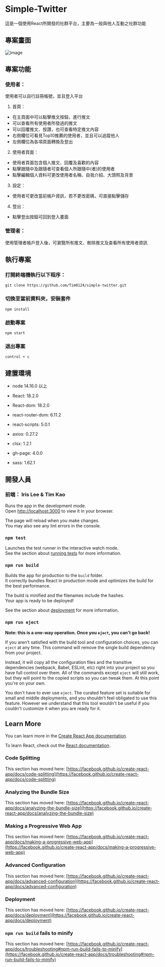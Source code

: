 # Simple-Twitter

這是一個使用React所開發的社群平台，主要為一般與他人互動之社群功能

## 專案畫面

![image](./public/twitter.gif)

## 專案功能
### 使用者：
使用者可以自行註冊帳號，並且登入平台

1. 首頁：
  - 在主頁面中可以點擊推文按鈕，進行推文
  - 可以查看所有使用者所發過的推文
  - 可以回覆推文、按讚，也可查看特定推文內容
  - 右側欄位可看見Top10推薦的使用者，並且可以追蹤他人
  - 左側欄位為各項頁面轉換及登出

2. 使用者頁面：
  - 使用者頁面包含個人推文、回覆及喜歡的內容
  - 點擊跟隨中及跟隨者可查看個人所跟隨中(者)的使用者
  - 點擊編輯個人資料可更改使用者名稱、自我介紹、大頭照及背景

3. 設定：
  - 使用者可更改當前帳戶資訊，若不更改密碼，可直接點擊儲存

4. 登出：
  - 點擊登出按鈕可回到登入畫面

### 管理者：
使用管理者帳戶登入後，可瀏覽所有推文、刪除推文及查看所有使用者資訊

## 執行專案
### 打開終端機執行以下程序：
```
git clone https://github.com/Tim0124/simple-twitter.git
```
### 切換至當前資料夾，安裝套件
```
npm install
```
### 啟動專案
```
npm start
```
### 退出專案
```
control + c
```

## 建置環境
  * node 14.16.0 以上

  * React: 18.2.0

  * React-dom: 18.2.0

  * react-router-dom: 6.11.2

  * react-scripts: 5.0.1

  * axios: 0.27.2

  * clsx: 1.2.1

  * gh-page: 4.0.0

  * sass: 1.62.1

## 開發人員
### 前端： Iris Lee & Tim Kao



Runs the app in the development mode.\
Open [http://localhost:3000](http://localhost:3000) to view it in your browser.

The page will reload when you make changes.\
You may also see any lint errors in the console.

### `npm test`

Launches the test runner in the interactive watch mode.\
See the section about [running tests](https://facebook.github.io/create-react-app/docs/running-tests) for more information.

### `npm run build`

Builds the app for production to the `build` folder.\
It correctly bundles React in production mode and optimizes the build for the best performance.

The build is minified and the filenames include the hashes.\
Your app is ready to be deployed!

See the section about [deployment](https://facebook.github.io/create-react-app/docs/deployment) for more information.

### `npm run eject`

**Note: this is a one-way operation. Once you `eject`, you can't go back!**

If you aren't satisfied with the build tool and configuration choices, you can `eject` at any time. This command will remove the single build dependency from your project.

Instead, it will copy all the configuration files and the transitive dependencies (webpack, Babel, ESLint, etc) right into your project so you have full control over them. All of the commands except `eject` will still work, but they will point to the copied scripts so you can tweak them. At this point you're on your own.

You don't have to ever use `eject`. The curated feature set is suitable for small and middle deployments, and you shouldn't feel obligated to use this feature. However we understand that this tool wouldn't be useful if you couldn't customize it when you are ready for it.

## Learn More

You can learn more in the [Create React App documentation](https://facebook.github.io/create-react-app/docs/getting-started).

To learn React, check out the [React documentation](https://reactjs.org/).

### Code Splitting

This section has moved here: [https://facebook.github.io/create-react-app/docs/code-splitting](https://facebook.github.io/create-react-app/docs/code-splitting)

### Analyzing the Bundle Size

This section has moved here: [https://facebook.github.io/create-react-app/docs/analyzing-the-bundle-size](https://facebook.github.io/create-react-app/docs/analyzing-the-bundle-size)

### Making a Progressive Web App

This section has moved here: [https://facebook.github.io/create-react-app/docs/making-a-progressive-web-app](https://facebook.github.io/create-react-app/docs/making-a-progressive-web-app)

### Advanced Configuration

This section has moved here: [https://facebook.github.io/create-react-app/docs/advanced-configuration](https://facebook.github.io/create-react-app/docs/advanced-configuration)

### Deployment

This section has moved here: [https://facebook.github.io/create-react-app/docs/deployment](https://facebook.github.io/create-react-app/docs/deployment)

### `npm run build` fails to minify

This section has moved here: [https://facebook.github.io/create-react-app/docs/troubleshooting#npm-run-build-fails-to-minify](https://facebook.github.io/create-react-app/docs/troubleshooting#npm-run-build-fails-to-minify)
